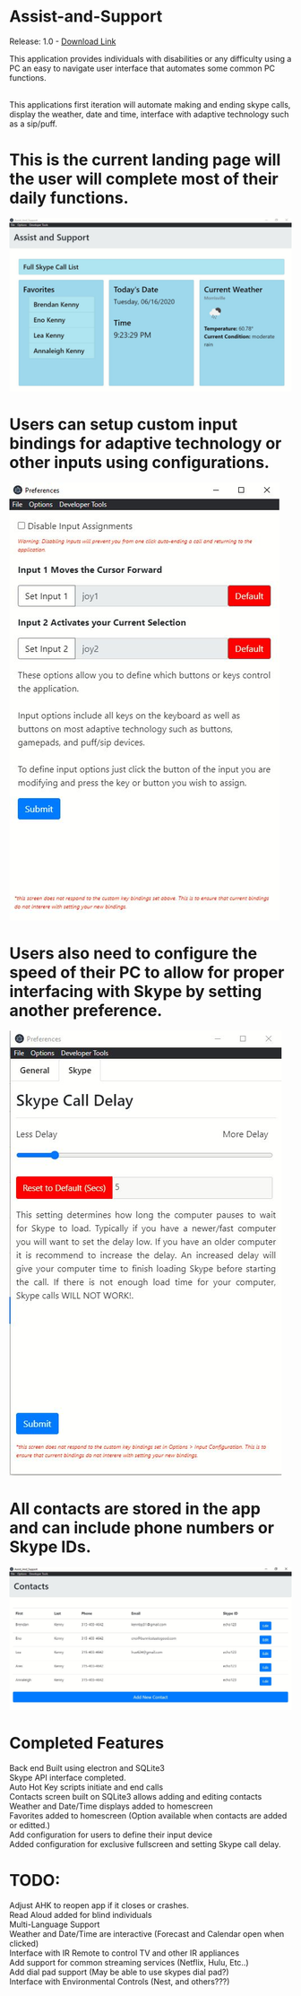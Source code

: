 # Assist-and-Support

Release: 1.0 - [Download Link](https://drive.google.com/file/d/18tPmKqML0I4TuipRCvrncJgzX5B9I64U/view?usp=sharing)

This application provides individuals with disabilities or any difficulty using a PC an easy to navigate user interface that automates some common PC functions.<br> <br>

This applications first iteration will automate making and ending skype calls, display the weather, date and time, interface with adaptive technology such as a sip/puff.

# This is the current landing page will the user will complete most of their daily functions.

![Screenshot](/Screenshots/main.JPG)

# Users can setup custom input bindings for adaptive technology or other inputs using configurations.

![Screenshot](/Screenshots/input.JPG)

# Users also need to configure the speed of their PC to allow for proper interfacing with Skype by setting another preference.

![Screenshot](/Screenshots/Skype_Preferences.JPG)

# All contacts are stored in the app and can include phone numbers or Skype IDs.

![Screenshot](/Screenshots/contacts.JPG)

# Completed Features

Back end Built using electron and SQLite3<br>
Skype API interface completed.<br>
Auto Hot Key scripts initiate and end calls<br>
Contacts screen built on SQLite3 allows adding and editing contacts<br>
Weather and Date/Time displays added to homescreen<br>
Favorites added to homescreen (Option available when contacts are added or editted.)<br>
Add configuration for users to define their input device<br>
Added configuration for exclusive fullscreen and setting Skype call delay. <br>

# TODO:

Adjust AHK to reopen app if it closes or crashes.<br>
Read Aloud added for blind individuals<br>
Multi-Language Support<br>
Weather and Date/Time are interactive (Forecast and Calendar open when clicked)<br>
Interface with IR Remote to control TV and other IR appliances<br>
Add support for common streaming services (Netflix, Hulu, Etc..)<br>
Add dial pad support (May be able to use skypes dial pad?)<br>
Interface with Environmental Controls (Nest, and others???)<br>
